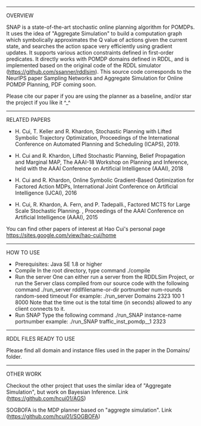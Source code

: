 -------------------------------------------------------------------------
OVERVIEW

SNAP is a state-of-the-art stochastic online planning algorithm for POMDPs. It uses the idea of "Aggregate Simulation" to build a computation graph which symbolically approximates the Q value of actions given the current state, and searches the action space very efficiently using gradient updates. It supports various action constraints defined in first-order predicates. It directly works with POMDP domains defined in RDDL, and is implemented based on the original code of the RDDL simulator (https://github.com/ssanner/rddlsim). This source code corresponds to the NeurIPS paper Sampling Networks and Aggregate Simulation for Online POMDP Planning, PDF coming soon.
   
Please cite our paper if you are using the planner as a baseline, and/or star the project if you like it ^_^

-------------------------------------------------------------------------
RELATED PAPERS

* H. Cui, T. Keller and R. Khardon, Stochastic Planning with Lifted Symbolic Trajectory Optimization, Proceedings of the International 
Conference on Automated Planning and Scheduling (ICAPS), 2019.

* H. Cui and R. Khardon, Lifted Stochastic Planning, Belief Propagation and Marginal MAP, The AAAI-18 Workshop on Planning and Inference,
held with the AAAI Conference on Artificial Intelligence (AAAI), 2018

* H. Cui and R. Khardon, Online Symbolic Gradient-Based Optimization for Factored Action MDPs, International Joint Conference on 
Artificial Intelligence (IJCAI), 2016 

* H. Cui, R. Khardon, A. Fern, and P. Tadepalli., Factored MCTS for Large Scale Stochastic Planning. , Proceedings of the AAAI Conference
on Artificial Intelligence (AAAI), 2015

You can find other papers of interest at Hao Cui's personal page
   https://sites.google.com/view/hao-cui/home
   
-------------------------------------------------------------------------
HOW TO USE

* Prerequisites: Java SE 1.8 or higher
* Compile
  In the root directory, type command ./compile
* Run the server
  One can either run a server from the RDDLSim Project, or run the Server class compiled from our source code with the following command
  ./run_server rddlfilename-or-dir portnumber num-rounds random-seed timeout 
  For example: 
  ./run_server Domains 2323 100 1 8000
  Note that the time out is the total time (in seconds) allowed to any client connects to it.
* Run SNAP
  Type the following command
  ./run_SNAP instance-name portnumber
  example:
  ./run_SNAP traffic_inst_pomdp__1 2323

-------------------------------------------------------------------------
RDDL FILES READY TO USE

Please find all domain and instance files used in the paper in the Domains/ folder.

-------------------------------------------------------------------------
OTHER WORK

Checkout the other project that uses the similar idea of "Aggregate Simulation", but work on Bayesian Inference. 
  Link (https://github.com/hcui01/AGS)

SOGBOFA is the MDP planner based on "aggregte simulation". 
  Link (https://github.com/hcui01/SOGBOFA)


